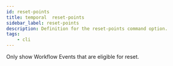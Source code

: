 ```yaml
---
id: reset-points
title: temporal  reset-points
sidebar_label: reset-points
description: Definition for the reset-points command option.
tags:
	- cli
---
```


Only show Workflow Events that are eligible for reset.
